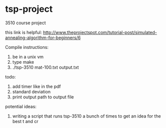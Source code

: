 # tsp-project
3510 course project

this link is helpful:
http://www.theprojectspot.com/tutorial-post/simulated-annealing-algorithm-for-beginners/6

Compile instructions:
1. be in a unix vm
2. type make
3. ./tsp-3510 mat-100.txt output.txt

todo:
1. add timer like in the pdf
2. standard deviation
3. print output path to output file

potential ideas:
1. writing a script that runs tsp-3510 a bunch of times to get an idea for the best t and cr
